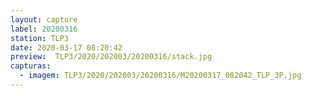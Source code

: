 ```yaml
---
layout: capture
label: 20200316
station: TLP3
date: 2020-03-17 08:20:42
preview:  TLP3/2020/202003/20200316/stack.jpg
capturas:
  - imagem: TLP3/2020/202003/20200316/M20200317_082042_TLP_3P.jpg
---
```

